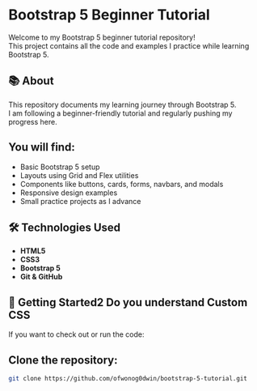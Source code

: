 # Bootstrap 5 Beginner Tutorial

Welcome to my Bootstrap 5 beginner tutorial repository!  
This project contains all the code and examples I practice while learning Bootstrap 5.

## 📚 About

This repository documents my learning journey through Bootstrap 5.  
I am following a beginner-friendly tutorial and regularly pushing my progress here.

## You will find:
- Basic Bootstrap 5 setup
- Layouts using Grid and Flex utilities
- Components like buttons, cards, forms, navbars, and modals
- Responsive design examples
- Small practice projects as I advance

## 🛠 Technologies Used

- **HTML5**
- **CSS3**
- **Bootstrap 5**
- **Git & GitHub**

## 🚀 Getting Started2 Do you understand Custom CSS

If you want to check out or run the code:

## Clone the repository:
   ```bash
   git clone https://github.com/ofwonog0dwin/bootstrap-5-tutorial.git

